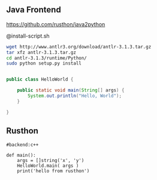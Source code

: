 Java Frontend
--------------
https://github.com/rusthon/java2python

@install-script.sh
```bash
wget http://www.antlr3.org/download/antlr-3.1.3.tar.gz
tar xfz antlr-3.1.3.tar.gz
cd antlr-3.1.3/runtime/Python/
sudo python setup.py install
```

```java

public class HelloWorld {

    public static void main(String[] args) {
        System.out.println("Hello, World");
    }

}
```

Rusthon
---------------------------

```rusthon
#backend:c++

def main():
	args = []string('x', 'y')
	HelloWorld.main( args )
	print('hello from rusthon')

```
